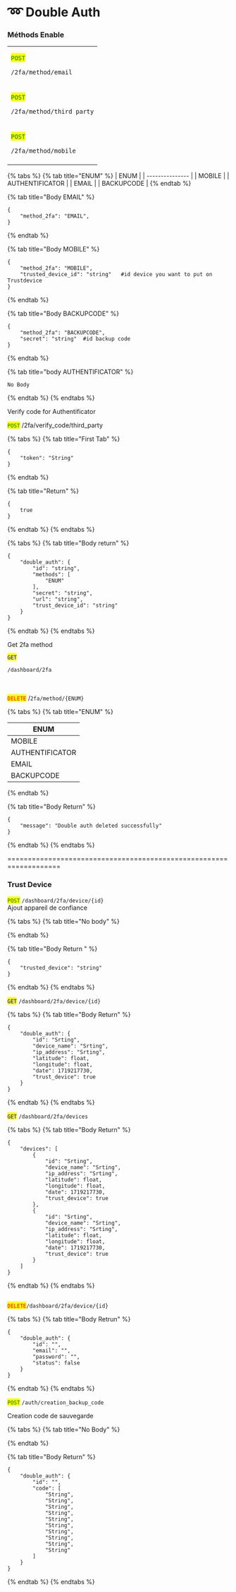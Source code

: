 # ➿ Double Auth

### Méthods Enable

|                                                                                                            |
| ---------------------------------------------------------------------------------------------------------- |
| <p><mark style="color:green;"><code>POST</code></mark> </p><pre><code>/2fa/method/email
</code></pre>      |
| <p><mark style="color:green;"><code>POST</code></mark></p><pre><code>/2fa/method/third_party
</code></pre> |
| <p><mark style="color:green;"><code>POST</code></mark></p><pre><code>/2fa/method/mobile
</code></pre>      |



{% tabs %}
{% tab title="ENUM" %}
| ENUM            |
| --------------- |
| MOBILE          |
| AUTHENTIFICATOR |
| EMAIL           |
| BACKUPCODE      |
{% endtab %}

{% tab title="Body EMAIL" %}
```
{
	"method_2fa": "EMAIL",
}
```
{% endtab %}

{% tab title="Body MOBILE" %}
```
{
	"method_2fa": "MOBILE",
	"trusted_device_id": "string"	#id device you want to put on Trustdevice
}
```
{% endtab %}

{% tab title="Body BACKUPCODE" %}
```
{
	"method_2fa": "BACKUPCODE",
	"secret": "string"	#id backup code
}
```
{% endtab %}

{% tab title="body AUTHENTIFICATOR" %}
```
No Body
```


{% endtab %}
{% endtabs %}



Verify code for Authentificator&#x20;

<mark style="color:green;">`POST`</mark> /2fa/verify\_code/third\_party

{% tabs %}
{% tab title="First Tab" %}
```
{
	"token": "String"
}
```
{% endtab %}

{% tab title="Return" %}
```
{
    true
}
```
{% endtab %}
{% endtabs %}

{% tabs %}
{% tab title="Body return" %}
```
{
	"double_auth": {
		"id": "string",
		"methods": [
			"ENUM"
		],
		"secret": "string",
		"url": "string",
		"trust_device_id": "string"
	}
}
```
{% endtab %}
{% endtabs %}



Get 2fa method

<mark style="color:blue;">`GET`</mark>&#x20;

```
/dashboard/2fa
```



\
\
<mark style="color:red;">`DELETE`</mark> /`2fa/method/{ENUM}`

{% tabs %}
{% tab title="ENUM" %}


| ENUM            |
| --------------- |
| MOBILE          |
| AUTHENTIFICATOR |
| EMAIL           |
| BACKUPCODE      |
{% endtab %}

{% tab title="Body Return" %}
```
{
	"message": "Double auth deleted successfully"
}
```
{% endtab %}
{% endtabs %}













\===================================================================

### Trust Device



<mark style="color:green;">`POST`</mark> `/dashboard/2fa/device/{id}`\
Ajout appareil de confiance

{% tabs %}
{% tab title="No body" %}

{% endtab %}

{% tab title="Body Return " %}


```
{
	"trusted_device": "string"
}
```
{% endtab %}
{% endtabs %}



<mark style="color:blue;">`GET`</mark> `/dashboard/2fa/device/{id}`

{% tabs %}
{% tab title="Body Return" %}
```
{
	"double_auth": {
		"id": "Srting",
		"device_name": "Srting",
		"ip_address": "Srting",
		"latitude": float,
		"longitude": float,
		"date": 1719217730,
		"trust_device": true
	}
}
```
{% endtab %}
{% endtabs %}

<mark style="color:blue;">`GET`</mark> `/dashboard/2fa/devices`

{% tabs %}
{% tab title="Body Return" %}
```
{
	"devices": [
		{
			"id": "Srting",
			"device_name": "Srting",
			"ip_address": "Srting",
			"latitude": float,
			"longitude": float,
			"date": 1719217730,
			"trust_device": true
		},
		{
			"id": "Srting",
			"device_name": "Srting",
			"ip_address": "Srting",
			"latitude": float,
			"longitude": float,
			"date": 1719217730,
			"trust_device": true
		}
	]
}
```
{% endtab %}
{% endtabs %}

\
<mark style="color:red;">`DELETE`</mark>`/dashboard/2fa/device/{id}`

{% tabs %}
{% tab title="Body Retrun" %}
```
{
	"double_auth": {
		"id": "",
		"email": "",
		"password": "",
		"status": false
	}
}
```
{% endtab %}
{% endtabs %}



<mark style="color:green;">`POST`</mark> `/auth/creation_backup_code`

Creation code de sauvegarde

{% tabs %}
{% tab title="No Body" %}

{% endtab %}

{% tab title="Body Return" %}
```
{
	"double_auth": {
		"id": "",
		"code": [
			"String",
			"String",
			"String",
			"String",
			"String",
			"String",
			"String",
			"String",
			"String",
			"String"
		]
	}
}
```
{% endtab %}
{% endtabs %}
